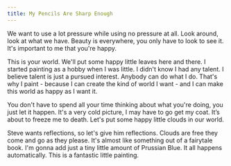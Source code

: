 ```yaml
---
title: My Pencils Are Sharp Enough
---
```


We want to use a lot pressure while using no pressure at all. Look around, look at what we have. Beauty is everywhere, you only have to look to see it. It's important to me that you're happy.

This is your world. We'll put some happy little leaves here and there. I started painting as a hobby when I was little. I didn't know I had any talent. I believe talent is just a pursued interest. Anybody can do what I do. That's why I paint - because I can create the kind of world I want - and I can make this world as happy as I want it.

You don't have to spend all your time thinking about what you're doing, you just let it happen. It's a very cold picture, I may have to go get my coat. It’s about to freeze me to death. Let's put some happy little clouds in our world.

Steve wants reflections, so let's give him reflections. Clouds are free they come and go as they please. It's almost like something out of a fairytale book. I'm gonna add just a tiny little amount of Prussian Blue. It all happens automatically. This is a fantastic little painting.
